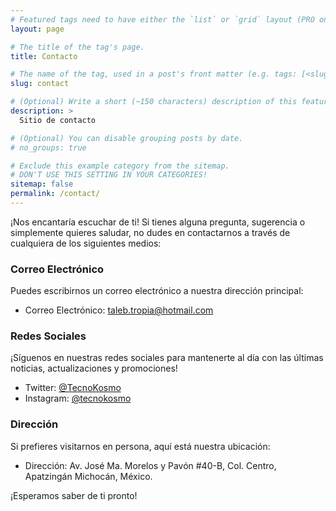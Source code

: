 ```yaml
---
# Featured tags need to have either the `list` or `grid` layout (PRO only).
layout: page

# The title of the tag's page.
title: Contacto

# The name of the tag, used in a post's front matter (e.g. tags: [<slug>]).
slug: contact

# (Optional) Write a short (~150 characters) description of this featured tag.
description: >
  Sitio de contacto

# (Optional) You can disable grouping posts by date.
# no_groups: true

# Exclude this example category from the sitemap.
# DON'T USE THIS SETTING IN YOUR CATEGORIES!
sitemap: false
permalink: /contact/
---
```




¡Nos encantaría escuchar de ti! Si tienes alguna pregunta, sugerencia o simplemente quieres saludar, no dudes en contactarnos a través de cualquiera de los siguientes medios:


### Correo Electrónico

Puedes escribirnos un correo electrónico a nuestra dirección principal:

- Correo Electrónico: taleb.tropia@hotmail.com

### Redes Sociales

¡Síguenos en nuestras redes sociales para mantenerte al día con las últimas noticias, actualizaciones y promociones!

- Twitter: [@TecnoKosmo](https://twitter.com/TecnoKosmo)
- Instagram: [@tecnokosmo](https://www.instagram.com/tecnokosmo/)

### Dirección

Si prefieres visitarnos en persona, aquí está nuestra ubicación:

- Dirección:  Av. José Ma. Morelos y Pavón #40-B,
              Col. Centro, Apatzingán Michocán,
              México.

¡Esperamos saber de ti pronto!